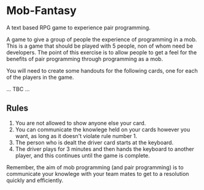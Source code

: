 # Mob-Fantasy

A text based RPG game to experience pair programming.

A game to give a group of people the experience of programming in a mob. This is a game that should be played with 5 people, non of whom need be developers. The point of this exercise is to allow people to get a feel for the benefits of pair programming through programming as a mob. 

You will need to create some handouts for the following cards, one for each of the players in the game. 

... TBC ...

## Rules

1. You are not allowed to show anyone else your card. 
2. You can communicate the knowlege held on your cards however you want, as long as it doesn't violate rule number 1.
3. The person who is dealt the driver card starts at the keyboard.
4. The driver plays for 3 minutes and then hands the keyboard to another player, and this continues until the game is complete.

Remember, the aim of mob programming (and pair programming) is to communicate your knowlege with your team mates to get to a resolution quickly and efficiently. 

